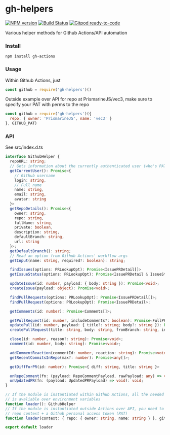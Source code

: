 # gh-helpers
[![NPM version](https://img.shields.io/npm/v/gh-helpers.svg)](http://npmjs.com/package/gh-helpers)
[![Build Status](https://github.com/extremeheat/gh-helpers/actions/workflows/ci.yml/badge.svg)](https://github.com/extremeheat/gh-helpers/actions/workflows/)
[![Gitpod ready-to-code](https://img.shields.io/badge/Gitpod-ready--to--code-blue?logo=gitpod)](https://gitpod.io/#https://github.com/extremeheat/gh-helpers)

Various helper methods for Github Actions/API automation

### Install
```
npm install gh-actions
```

### Usage
Within Github Actions, just
```js
const github = require('gh-helpers')()
```
Outside example over API for repo at PrismarineJS/vec3, make sure to specify your PAT with perms to the repo
```js
const github = require('gh-helpers')({
  repo: { owner: 'PrismarineJS', name: 'vec3' }
}, GITHUB_PAT)
```

### API

See src/index.d.ts

```ts
interface GithubHelper {
  repoURL: string;
  // Gets information about the currently authenticated user (who's PAT is in use)
  getCurrentUser(): Promise<{
    // Github username
    login: string,
    // Full name
    name: string,
    email: string,
    avatar: string
  }>
  getRepoDetails(): Promise<{
    owner: string,
    repo: string,
    fullName: string,
    private: boolean,
    description: string,
    defaultBranch: string,
    url: string
  }>;
  getDefaultBranch(): string;
  // Read an option from Github Actions' workflow args
  getInput(name: string, required?: boolean): string;

  findIssues(options: PRLookupOpt): Promise<IssuePRDetail[]>
  getIssueStatus(options: PRLookupOpt): Promise<IssuePRDetail & IssueStatus>;

  updateIssue(id: number, payload: { body: string }): Promise<void>;
  createIssue(payload: object): Promise<void>;

  findPullRequests(options: PRLookupOpt): Promise<IssuePRDetail[]>;
  findPullRequest(options: PRLookupOpt): Promise<IssuePRDetail>;

  getComments(id: number): Promise<Comments[]>;

  getPullRequest(id: number, includeComments?: boolean): Promise<FullPRData>;
  updatePull(id: number, payload: { title?: string; body?: string }): Promise<void>;
  createPullRequest(title: string, body: string, fromBranch: string, intoBranch?: string): Promise<void>;

  close(id: number, reason?: string): Promise<void>;
  comment(id: number, body: string): Promise<void>;

  addCommentReaction(commentId: number, reaction: string): Promise<void>;
  getRecentCommitsInRepo(max?: number): Promise<any[]>;

  getDiffForPR(id: number): Promise<{ diff: string, title: string }>

  onRepoComment(fn: (payload: RepoCommentPayload, rawPayload: any) => void): void;
  onUpdatedPR(fn: (payload: UpdatedPRPayload) => void): void;
}

// If the module is instantiated within Github Actions, all the needed info
// is avaliable over environment variables
function loader(): GithubHelper
// If the module is instantiated outside Actions over API, you need to supply
// repo context + a Github personal access token (PAT)
function loader(context: { repo: { owner: string, name: string } }, githubToken?: string): GithubHelper

export default loader
```